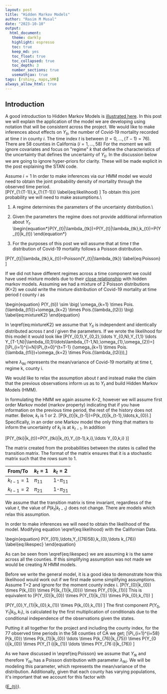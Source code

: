 ```yaml
---
layout: post
title: "Hidden Markov Models"
author: "Rasim M Musal"
date: "2023-10-10"
output:
  html_document:
   theme: darkly
   highlight: espresso
   toc: true
   keep_md: yes
   toc_float: true
   toc_collapsed: true
   toc_depth: 3
   number_sections: true
   usemathjax: true
tags: [rshiny, maps,SMR]
always_allow_html: true
---
```

<script type="text/x-mathjax-config">
MathJax.Hub.Config({
  TeX: { 
      equationNumbers: {
 
            autoNumber: "all",
            formatNumber: function (n) {return +n}
      } 
  }
});
</script>



## Introduction
A good introduction to Hidden Markov Models is [illustrated here](https://nipunbatra.github.io/hmm/). In this post we will explain the application of the model we are developing using notation that will be consistent across the project.
We would like to make inferences about effects on $Y_{ti}$, the number of Covid-19 mortality recorded at time $t$ in county $i$. The time index $t$ is between $(t=0, \ldots ,(T-1)=76)$. There are 58 counties in California $(i=1, \ldots ,58)$ For the moment we will ignore covariates and focus on "regime" $k$ that define the characteristics of the uncertainty that defines the uncertainty of $Y_{ti}$. In the discussion below we are going to ignore hyper-priors for clarity. These will be made explicit in the post explaining the STAN code. 

Assume $i=1$
In order to make inferences via our HMM model we would need to obtain the joint probability density of mortality through the observed time period.   
\[P(Y_{1:(T-1)},k_{1:(T-1)})
\label{eq:likelihood}
\]
To obtain this joint probability we will need to make assumptions.\

1) A regime determines the parameters of the uncertainty distribution.\

2) Given the parameters the regime does not provide additional information about $Y_{t}$.  
\begin{equation*}P(Y_{t}|\lambda_{tk})=P(Y_{t}|\lambda_{tk},k_{t})=P(Y_{t}|k_{t})
\end{equation*}

3) For the purposes of this post we will assume that at time $t$ the distribution of Covid-19 mortality follows a Poisson distribution.

\[P(Y_{t}|\lambda_{tk},k_{t})=Poisson(Y_{t}|\lambda_{tk})
\label{eq:Poisson}
\]

If we did not have different regimes across a time component we could have used mixture models due to their [close relationship](https://www.utstat.toronto.edu/~rsalakhu/sta4273/notes/Lecture11.pdf) with hidden markov models. Assuming we had a mixture of 2 Poisson distributions (K=2) we could write the mixture distribution of Covid-19 mortality at time period $t$ county $i$ as 

\begin{equation}
P(Y_{ti}) \sim \big( \omega_{k=1} \times Pois.(\lambda_{t1i})+\omega_{k=2} \times Pois.(\lambda_{t2i}) \big)
\label{eq:mixtureK2}
\end{equation}

In \eqref{eq:mixtureK2} we assume that $Y_{ti}$ is independent and identically distributed across $t$ and $i$ given the parameters. If we wrote the likelihood for this model it would look like
\[P(Y_{0,1},Y_{0,2},\ldots Y_{0,N},Y_{1,1} \ldots Y_{T-1,N}|\lambda_{0,1}\ldots\lambda_{T-1,N},\omega_{1},\omega_{2})=\]
\[\Pi_{i=1}^{i=N}\Pi_{t=0}^{t=T-1}  (\omega_{k=1} \times Pois.(\lambda_{t1i})+\omega_{k=2} \times Pois.(\lambda_{t2i})),\]

where $\lambda_{tki}$ represents the mean/variance of Covid-19 mortality at time $t$, regime k, county i.

We would like to relax the assumption about $t$ and instead make the claim that the previous observations inform us as to $Y_{t}$ and build Hidden Markov Models (HMM).

In formulating the HMM we again assume K=2, however we will assume first order Markov model (markov property) indicating that if you have information on the previous time period, the rest of the history does not matter. Below, $k_{t}$ is 1 or 2.
\[P(k_{t}|k_{t-1})=P(k_{t}|k_{t-1},\ldots,k_{0}).\]
Specifically, in an order one Markov model the only thing that matters to inform the uncertainty of $k_{t}$ is at  $k_{t-1}$.
In addition 

\[P(Y_{tki}|k_{t})=P(Y_{tki}|k_{t},Y_{(t-1),k,i},\ldots Y_{0,k,i} )\]

The matrix created from the probabilities between the states is called the transition matrix. The format of the matrix ensures that it is a stochastic matrix such that the rows sum to 1. 
                                                  

| From/To | $k_{t}=1$ | $k_{t}=2$ | 
|:-------|:------|:-----------|
| $k_{t-1}=1$ | $\pi_{11}$ | 1-$\pi_{11}$ |
| $k_{t-1}=2$ | $\pi_{21}$ | 1-$\pi_{21}$ |

We assume that the transition matrix is time invariant, regardless of the value $t$, the value of $P(k_{t}|k_{t-1})$ does not change. There are models which relax this assumption.  

In order to make inferences we will need to obtain the likelihood of the model. Modifying equation \eqref{eq:likelihood} with the Californian Data.

\begin{equation}
P(Y_{01},\ldots,Y_{(76)58},k_{0},\ldots k_{76})
\label{eq:likespec}
\end{equation}

As can be seen from \eqref{eq:likespec} we are assuming $k$ is the same across all the counties. If this simplifying assumption was not made we would be creating $N$ HMM models. 

Before we write the general model, 
it is a good idea to demonstrate how this likelihood would work out if we first made some simplifying assumptions.
Assume T=2 and ignore for the moment county index i.
\[P(Y_{0}|k_{0}) \times P(k_{0}) \times P({k_{1}|k_{0}}) \times P(Y_{1}|k_{1})\]
This is equivalent to 
\[P(Y_{0}|k_{0}) \times P(Y_{1}|k_{1}) \times P(k_{0},k_{1}) \]

\[P(Y_{0},Y_{1}|k_{0},k_{1}) \times P(k_{0},k_{1}) \]
The first component $P(Y_{0},Y_{1}|k_{0},k_{1})$, is calculated by the first multiplication of conditionals due to the conditional independence of the observations given the states. 


Putting it all together for the project and including the county index, for the 77 observed time periods in the 58 counties of CA we get; 
\[\Pi_{i=1}^{i=58} P(k_{0}) \times P(k_{1}|k_{0}) \ldots \times P(k_{76}|k_{75}) \times P(Y_{0 i}|k_{0}) \times P(Y_{1 i}|k_{1}) \ldots \times P(Y_{76 i}|k_{76}) \]

As we have discussed in \eqref{eq:Poisson} we assume that $Y_{tk}$ and therefore $Y_{tki}$ has a Poisson distribution with parameter $\lambda_{tki}$. We will be modeling this parameter, which represents the mean/variance of the distribution. Additionally, given that each county has varying populations, it's important that we account for this factor with


([E_{ti}](./2023-10-07-Explaining_rshinyapp.html#SMR)).





                                             







